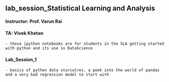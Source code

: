 ## lab_session_Statistical Learning and Analysis
#### Instructor: Prof. Varun Rai
#### TA: Vivek Khetan

    - these ipython notebooks are for students in the SLA getting started with python and its use in DataScience
#### Lab_Session_1
    - basics of python data sturcutres, a peek into the world of pandas and a very bad regression model to start with
